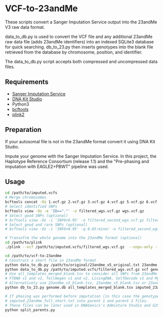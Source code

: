 # VCF-to-23andMe
These scripts convert a Sanger Imputation Service output into the 23andMe V3 raw data format.

data_to_db.py is used to convert the VCF file and any additional 23andMe raw data file (adds 23andMe identifiers) into an indexed SQLite3 database for quick searching. db_to_23.py then inserts genotypes into the blank file retrieved from the database by chromosome, position, and identifier.

The data_to_db.py script accepts both compressed and uncompressed data files.

## Requirements
* [Sanger Imputation Service](https://www.sanger.ac.uk/tool/sanger-imputation-service/)
* [DNA Kit Studio](https://www.dnagenics.com/products/dnakitstudio)
* Python3
* [bcftools](https://www.htslib.org/download/)
* [plink2](https://www.cog-genomics.org/plink2/)

## Preparation
If your autosomal file is not in the 23andMe format convert it using DNA Kit Studio.

Impute your genome with the Sanger Imputation Service. In this project, the Haplotype Reference Consortium (release 1.1) and the "Pre-phasing and imputation with EAGLE2+PBWT"
pipeline was used.

## Usage

```bash
cd /path/to/imputed.vcfs
# Merge chromosomes
bcftools concat -Oz 1.vcf.gz 2.vcf.gz 3.vcf.gz 4.vcf.gz 5.vcf.gz 6.vcf.gz 7.vcf.gz 8.vcf.gz 9.vcf.gz 10.vcf.gz 11.vcf.gz 12.vcf.gz 13.vcf.gz 14.vcf.gz 15.vcf.gz 16.vcf.gz 17.vcf.gz 18.vcf.gz 19.vcf.gz 20.vcf.gz 21.vcf.gz 22.vcf.gz X.vcf.gz > wgs.vcf.gz
# Select identified SNPs
bcftools view -Oz -e 'ID=="."' -o filtered_wgs.vcf.gz wgs.vcf.gz
# Select good SNPs (optional)
# bcftools view -Oz -i 'INFO>0.95' -o filtered_second_wgs.vcf.gz filtered_wgs.vcf.gz
# Select good and rare SNPs (optional)
# bcftools view -Oz -i 'INFO>0.95' -q 0.05:minor -o filtered_second_wgs.vcf.gz filtered_wgs.vcf.gz

# Transofrm the whole genome into the 23andMe format (optional)
cd /path/to/plink
./plink --vcf /path/to/imputed.vcfs/filtered_wgs.vcf.gz  --snps-only --recode 23 --out imputed_23andme_full

cd /path/to/vcf-to-23andme
# Construct a short file in 23andMe format
python data_to_db.py /path/to/original/23andme_v5_original.txt 23andme genome.db # (optional)
python data_to_db.py /path/to/imputed.vcfs/filtered_wgs.vcf.gz vcf genome.db
# Use all_templates_merged_blank.tsv to consider all SNPs from 23andMe v3,v4 and v5, AncestryDNA v1 and v2,
# FTDNA v1 and v2, Tellmegen v1 and v2, LivingDNA, SelfDecode v1 and MyHerritage v2.
# Alternatively use 23andme_v3_blank.tsv, 23andme_v5_blank.tsv or 23andme_merged_v3v4v5_blank.tsv
python db_to_23.py genome.db all_templates_merged_blank.tsv imputed_23andme_full_short.txt

# If phasing was performed before imputation (in this case the genotype is split by | in the VCF file, e.g. G|C) you can run split_parents.py to split
# imputed_23andme_full_short.txt into parent 1 and parent 2 files. 
# These files can be later used in DNAGenics's Admixture Studio and G25 Studio
python split_parents.py 
```

